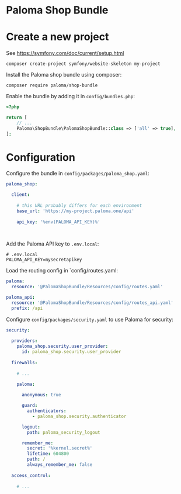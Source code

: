 Paloma Shop Bundle
=====

# Create a new project

See https://symfony.com/doc/current/setup.html

```
composer create-project symfony/website-skeleton my-project
```

Install the Paloma shop bundle using composer:

```
composer require paloma/shop-bundle
```

Enable the bundle by adding it in `config/bundles.php`:

```php
<?php

return [
    // ...
    Paloma\ShopBundle\PalomaShopBundle::class => ['all' => true],
];
```

# Configuration

Configure the bundle in `config/packages/paloma_shop.yaml`:

```yaml
paloma_shop:

  client:
  
    # this URL probably differs for each environment 
    base_url: 'https://my-project.paloma.one/api'
    
    api_key: '%env(PALOMA_API_KEY)%'
    
  
```

Add the Paloma API key to `.env.local`:

```
# .env.local
PALOMA_API_KEY=mysecretapikey
```

Load the routing config in `config/routes.yaml:

```yaml
paloma:
  resource: '@PalomaShopBundle/Resources/config/routes.yaml'

paloma_api:
  resource: '@PalomaShopBundle/Resources/config/routes_api.yaml'
  prefix: /api
```

Configure `config/packages/security.yaml` to use Paloma for security: 

```yaml
security:
  
  providers:
    paloma_shop.security.user_provider:
      id: paloma_shop.security.user_provider
    
  firewalls:
    
    # ...
      
    paloma:

      anonymous: true

      guard:
        authenticators:
          - paloma_shop.security.authenticator

      logout:
        path: paloma_security_logout

      remember_me:
        secret: '%kernel.secret%'
        lifetime: 604800
        path: /
        always_remember_me: false
      
  access_control:
  
    # ...
```